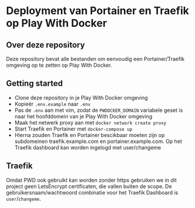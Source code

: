 # Deployment van Portainer en Traefik op Play With Docker

## Over deze repository
Deze repository bevat alle bestanden om eenvoudig een Portainer/Traefik omgeving op te zetten op Play With Docker.

## Getting started
- Clone deze repository in je Play With Docker omgeving
- Kopieër `.env.example` naar `.env`
- Pas de `.env` aan met vim, zodat de `PWDOCKER_DOMAIN` variabele geset is naar het hoofddomein van je Play With Docker omgeving
- Maak het netwerk proxy aan met `docker network create proxy`
- Start Traefik en Portainer met `docker-compose up`
- Hierna zouden Traefik en Portainer bescikbaar moeten zijn op subdomeinen traefik.example.com en portainer.example.com. Op het Traefik dashboard kan worden ingelogd met user/changeme

## Traefik
Omdat PWD ook gebruikt kan worden zonder https gebruiken we in dit project geen LetsEncrypt certificaten, die vallen buiten de scope. De gebruikersnaam/wachtwoord combinatie voor het Traefik Dashboard is `user`/`changeme`.
